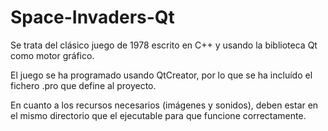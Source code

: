 # Space-Invaders-Qt
Se trata del clásico juego de 1978 escrito en C++ y usando la biblioteca Qt como motor gráfico.

El juego se ha programado usando QtCreator, por lo que se ha incluído el fichero .pro que define al proyecto.

En cuanto a los recursos necesarios (imágenes y sonidos), deben estar en el mismo directorio que el ejecutable para que funcione correctamente.

